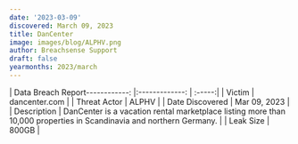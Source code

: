 ```yaml
---
date: '2023-03-09'
discovered: March 09, 2023
title: DanCenter
image: images/blog/ALPHV.png
author: Breachsense Support
draft: false
yearmonths: 2023/march
---
```


| Data Breach Report------------:     |:-------------:    | :-----:|
| Victim      | dancenter.com      | 
| Threat Actor      | ALPHV      | 
| Date Discovered      | Mar 09, 2023      | 
| Description      | DanCenter is a vacation rental marketplace listing more than 10,000 properties in Scandinavia and northern Germany.      | 
| Leak Size      | 800GB      | 

